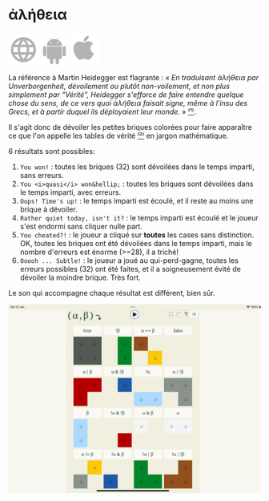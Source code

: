 # ἀλήθεια

[![WWW](assets/svg/internet-svgrepo-com.svg)](https://aletheia.cthiebaud.com/) 
[![Android App Store](assets/svg/android-svgrepo-com.svg)](https://play.google.com/apps/testing/com.cthiebaud.aletheia.twa)
[![Apple App Store](assets/svg/Apple_logo_grey.svg)](https://apps.apple.com/us/app/aletheia-by-%C3%A6quologica/id6476017817)

La référence à Martin Heidegger est flagrante : « <i>En traduisant ἀλήθεια par Unverborgenheit, dévoilement ou plutôt non-voilement, et non plus simplement par “Vérité”, Heidegger s'efforce de faire entendre quelque chose du sens, de ce vers quoi ἀλήθεια faisait signe, même à l'insu des Grecs, et à partir duquel ils déployaient leur monde.</i> » [⁽¹⁾](https://fr.wikipedia.org/wiki/Al%C3%A8theia_dans_la_philosophie_de_Martin_Heidegger).

Il s'agit donc de dévoiler les petites briques colorées pour faire apparaître ce que l'on appelle les tables de vérité [⁽²⁾](https://fr.wikipedia.org/wiki/Table_de_v%C3%A9rit%C3%A9) en jargon mathématique.

6 résultats sont possibles:

1. `You won!` : toutes les briques (32) sont dévoilées dans le temps imparti, sans erreurs.
2. `You <i>quasi</i> won&hellip;` : toutes les briques sont dévoilées dans le temps imparti, avec erreurs.
3. `Oops! Time's up!` : le temps imparti est écoulé, et il reste au moins une brique à dévoiler.
4. `Rather quiet today, isn't it?` : le temps imparti est écoulé et le joueur s'est endormi sans cliquer nulle part.
5. `You cheated?!` : le joueur a cliqué sur **toutes** les cases sans distinction. OK, toutes les briques ont été dévoilées dans le temps imparti, mais le nombre d'erreurs est énorme (>=28), il a triché!
6. `Ooooh ... Subtle!` : le joueur a joué au qui-perd-gagne, toutes les erreurs possibles (32) ont été faites, et il a soigneusement évité de dévoiler la moindre brique. Très fort.

Le son qui accompagne chaque résultat est différent, bien sûr.

![ἀλήθεια](screenshots/iPad10th.png)



